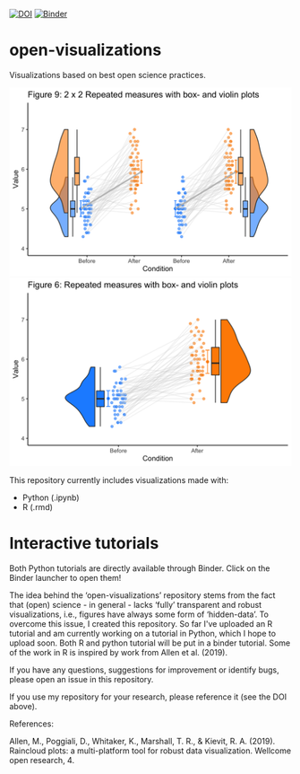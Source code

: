 [![DOI](https://zenodo.org/badge/239716316.svg)](http://dx.doi.org/10.5281/zenodo.3700209)
[![Binder](https://mybinder.org/badge_logo.svg)](https://mybinder.org/v2/gh/jorvlan/open-visualizations/master)
# open-visualizations

Visualizations based on best open science practices.

![Raincloud example](R/figure9.png)
![Raincloud example2](R/figure6.png)


This repository currently includes visualizations made with:
- Python (.ipynb)
- R (.rmd)

# Interactive tutorials
Both Python tutorials are directly available through Binder. Click on the Binder launcher to open them!


The idea behind the ‘open-visualizations’ repository stems from the fact that (open) science - in general - lacks ‘fully’ transparent and robust visualizations, i.e., figures have always some form of ‘hidden-data’. To overcome this issue, I created this repository. So far I've uploaded an R tutorial and am currently working on a tutorial in Python, which I hope to upload soon. Both R and python tutorial will be put in a binder tutorial. Some of the work in R is inspired by work from Allen et al. (2019). 

If you have any questions, suggestions for improvement or identify bugs, please open an issue in this repository.   

If you use my repository for your research, please reference it (see the DOI above).



References:

Allen, M., Poggiali, D., Whitaker, K., Marshall, T. R., & Kievit, R. A. (2019). Raincloud plots: a multi-platform tool for robust data visualization. Wellcome open research, 4.
